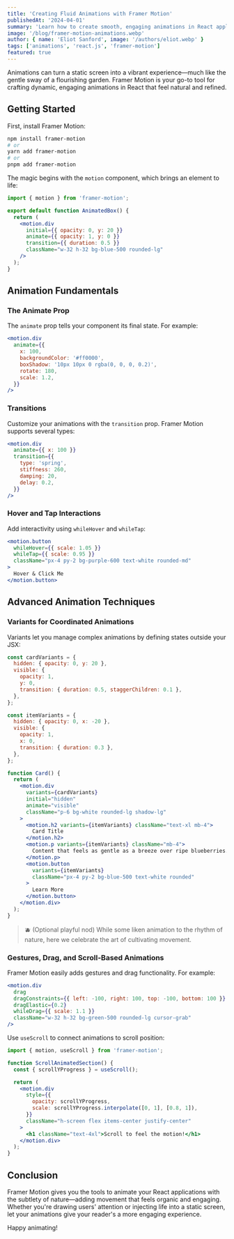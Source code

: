 ```yaml
---
title: 'Creating Fluid Animations with Framer Motion'
publishedAt: '2024-04-01'
summary: 'Learn how to create smooth, engaging animations in React applications using Framer Motion with practical examples and best practices.'
image: '/blog/framer-motion-animations.webp'
author: { name: 'Eliot Sanford', image: '/authors/eliot.webp' }
tags: ['animations', 'react.js', 'framer-motion']
featured: true
---
```


Animations can turn a static screen into a vibrant experience—much like the gentle sway of a flourishing garden.
Framer Motion is your go-to tool for crafting dynamic, engaging animations in React that feel natural and refined.

## Getting Started

First, install Framer Motion:

```bash
npm install framer-motion
# or
yarn add framer-motion
# or
pnpm add framer-motion
```

The magic begins with the `motion` component, which brings an element to life:

```jsx
import { motion } from 'framer-motion';

export default function AnimatedBox() {
  return (
    <motion.div
      initial={{ opacity: 0, y: 20 }}
      animate={{ opacity: 1, y: 0 }}
      transition={{ duration: 0.5 }}
      className="w-32 h-32 bg-blue-500 rounded-lg"
    />
  );
}
```

## Animation Fundamentals

### The Animate Prop

The `animate` prop tells your component its final state. For example:

```jsx
<motion.div
  animate={{
    x: 100,
    backgroundColor: '#ff0000',
    boxShadow: '10px 10px 0 rgba(0, 0, 0, 0.2)',
    rotate: 180,
    scale: 1.2,
  }}
/>
```

### Transitions

Customize your animations with the `transition` prop. Framer Motion supports several types:

```jsx
<motion.div
  animate={{ x: 100 }}
  transition={{
    type: 'spring',
    stiffness: 260,
    damping: 20,
    delay: 0.2,
  }}
/>
```

### Hover and Tap Interactions

Add interactivity using `whileHover` and `whileTap`:

```jsx
<motion.button
  whileHover={{ scale: 1.05 }}
  whileTap={{ scale: 0.95 }}
  className="px-4 py-2 bg-purple-600 text-white rounded-md"
>
  Hover & Click Me
</motion.button>
```

## Advanced Animation Techniques

### Variants for Coordinated Animations

Variants let you manage complex animations by defining states outside your JSX:

```jsx
const cardVariants = {
  hidden: { opacity: 0, y: 20 },
  visible: {
    opacity: 1,
    y: 0,
    transition: { duration: 0.5, staggerChildren: 0.1 },
  },
};

const itemVariants = {
  hidden: { opacity: 0, x: -20 },
  visible: {
    opacity: 1,
    x: 0,
    transition: { duration: 0.3 },
  },
};

function Card() {
  return (
    <motion.div
      variants={cardVariants}
      initial="hidden"
      animate="visible"
      className="p-6 bg-white rounded-lg shadow-lg"
    >
      <motion.h2 variants={itemVariants} className="text-xl mb-4">
        Card Title
      </motion.h2>
      <motion.p variants={itemVariants} className="mb-4">
        Content that feels as gentle as a breeze over ripe blueberries.
      </motion.p>
      <motion.button
        variants={itemVariants}
        className="px-4 py-2 bg-blue-500 text-white rounded"
      >
        Learn More
      </motion.button>
    </motion.div>
  );
}
```

> 🫐 (Optional playful nod) While some liken animation to the rhythm of nature, here we celebrate the art of cultivating movement.

### Gestures, Drag, and Scroll-Based Animations

Framer Motion easily adds gestures and drag functionality. For example:

```jsx
<motion.div
  drag
  dragConstraints={{ left: -100, right: 100, top: -100, bottom: 100 }}
  dragElastic={0.2}
  whileDrag={{ scale: 1.1 }}
  className="w-32 h-32 bg-green-500 rounded-lg cursor-grab"
/>
```

Use `useScroll` to connect animations to scroll position:

```jsx
import { motion, useScroll } from 'framer-motion';

function ScrollAnimatedSection() {
  const { scrollYProgress } = useScroll();

  return (
    <motion.div
      style={{
        opacity: scrollYProgress,
        scale: scrollYProgress.interpolate([0, 1], [0.8, 1]),
      }}
      className="h-screen flex items-center justify-center"
    >
      <h1 className="text-4xl">Scroll to feel the motion!</h1>
    </motion.div>
  );
}
```

## Conclusion

Framer Motion gives you the tools to animate your React applications with the subtlety of nature—adding movement that feels organic and engaging. Whether you're drawing users' attention or injecting life into a static screen, let your animations give your reader's a more engaging experience.

Happy animating!
